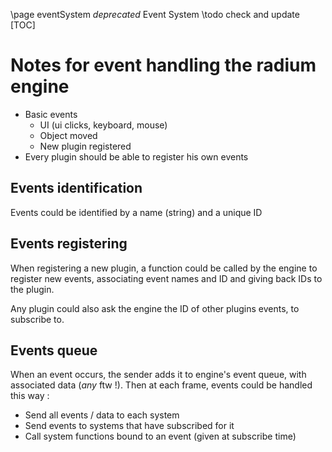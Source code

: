 \page eventSystem _deprecated_ Event System
\todo check and update
[TOC]

# Notes for event handling the radium engine

* Basic events
  * UI (ui clicks, keyboard, mouse)
  * Object moved
  * New plugin registered
* Every plugin should be able to register his own events

## Events identification

Events could be identified by a name (string) and a unique ID

## Events registering

When registering a new plugin, a function could be called by the engine to register new events, associating event names and ID and giving back IDs to the plugin.

Any plugin could also ask the engine the ID of other plugins events, to subscribe to.

## Events queue

When an event occurs, the sender adds it to engine's event queue, with associated data (_any_ ftw !).
Then at each frame, events could be handled this way :

* Send all events / data to each system
* Send events to systems that have subscribed for it
* Call system functions bound to an event (given at subscribe time)
